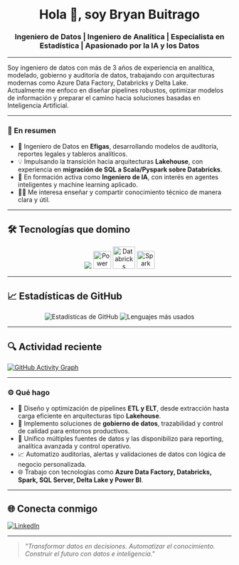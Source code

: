 <h1 align="center">Hola 👋, soy Bryan Buitrago</h1>
<h3 align="center">Ingeniero de Datos | Ingeniero de Analítica | Especialista en Estadística | Apasionado por la IA y los Datos</h3>

---

Soy ingeniero de datos con más de 3 años de experiencia en analítica, modelado, gobierno y auditoría de datos, trabajando con arquitecturas modernas como Azure Data Factory, Databricks y Delta Lake.  
Actualmente me enfoco en diseñar pipelines robustos, optimizar modelos de información y preparar el camino hacia soluciones basadas en Inteligencia Artificial.

---

### 🚀 En resumen

- 🧱 Ingeniero de Datos en **Efigas**, desarrollando modelos de auditoría, reportes legales y tableros analíticos.
- 💡 Impulsando la transición hacia arquitecturas **Lakehouse**, con experiencia en **migración de SQL a Scala/Pyspark sobre Databricks**.
- 🧠 En formación activa como **Ingeniero de IA**, con interés en agentes inteligentes y machine learning aplicado.
- 👨‍🏫 Me interesa enseñar y compartir conocimiento técnico de manera clara y útil.

---

## 🛠️ Tecnologías que domino

<p align="center">
  <img src="https://skillicons.dev/icons?i=python,scala,azure,git,github" />
  <img src="https://img.icons8.com/color/48/000000/microsoft-power-bi.png" alt="Power BI" width="40"/>
  <img src="https://upload.wikimedia.org/wikipedia/commons/8/87/Databricks_Logo.png" alt="Databricks" width="50"/>
  <img src="https://img.icons8.com/external-tal-revivo-shadow-tal-revivo/48/null/external-apache-spark-a-unified-analytics-engine-for-large-scale-data-processing-logo-shadow-tal-revivo.png" alt="Spark" width="40"/>
</p>


---

## 📈 Estadísticas de GitHub

<p align="center">
  <img src="https://github-readme-stats.vercel.app/api?username=bbuitragomdsc&show_icons=true&theme=radical" alt="Estadísticas de GitHub" />
  <img src="https://github-readme-stats.vercel.app/api/top-langs/?username=bbuitragomdsc&layout=compact&theme=radical" alt="Lenguajes más usados" />
</p>

---

## 🔍 Actividad reciente

[![GitHub Activity Graph](https://github-readme-activity-graph.cyclic.app/graph?username=bbuitragomdsc&theme=tokyo-night)](https://github.com/ashutosh00710/github-readme-activity-graph)

---

### ⚙️ Qué hago

- 🚀 Diseño y optimización de pipelines **ETL y ELT**, desde extracción hasta carga eficiente en arquitecturas tipo **Lakehouse**.
- 🧩 Implemento soluciones de **gobierno de datos**, trazabilidad y control de calidad para entornos productivos.
- 🔄 Unifico múltiples fuentes de datos y las disponibilizo para reporting, analítica avanzada y control operativo.
- 📈 Automatizo auditorías, alertas y validaciones de datos con lógica de negocio personalizada.
- 🌐 Trabajo con tecnologías como **Azure Data Factory, Databricks, Spark, SQL Server, Delta Lake y Power BI**.

---

## 🌐 Conecta conmigo

[![LinkedIn](https://img.shields.io/badge/LinkedIn-blue?style=for-the-badge&logo=linkedin&logoColor=white)]([https://www.linkedin.com/in/pon-tu-linkedin-aqui](https://www.linkedin.com/in/bryan-buitrago-monroy-data-science/))

---

> *"Transformar datos en decisiones. Automatizar el conocimiento. Construir el futuro con datos e inteligencia."*

